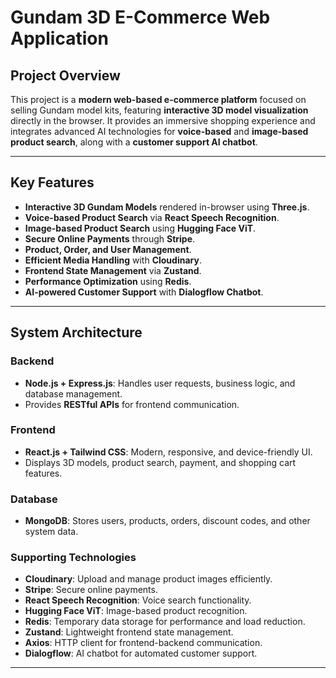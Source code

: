 
# Gundam 3D E-Commerce Web Application

## Project Overview
This project is a **modern web-based e-commerce platform** focused on selling Gundam model kits, featuring **interactive 3D model visualization** directly in the browser. It provides an immersive shopping experience and integrates advanced AI technologies for **voice-based** and **image-based product search**, along with a **customer support AI chatbot**.

---

## Key Features
- **Interactive 3D Gundam Models** rendered in-browser using **Three.js**.
- **Voice-based Product Search** via **React Speech Recognition**.
- **Image-based Product Search** using **Hugging Face ViT**.
- **Secure Online Payments** through **Stripe**.
- **Product, Order, and User Management**.
- **Efficient Media Handling** with **Cloudinary**.
- **Frontend State Management** via **Zustand**.
- **Performance Optimization** using **Redis**.
- **AI-powered Customer Support** with **Dialogflow Chatbot**.

---

## System Architecture

### Backend
- **Node.js + Express.js**: Handles user requests, business logic, and database management.
- Provides **RESTful APIs** for frontend communication.

### Frontend
- **React.js + Tailwind CSS**: Modern, responsive, and device-friendly UI.
- Displays 3D models, product search, payment, and shopping cart features.

### Database
- **MongoDB**: Stores users, products, orders, discount codes, and other system data.

### Supporting Technologies
- **Cloudinary**: Upload and manage product images efficiently.
- **Stripe**: Secure online payments.
- **React Speech Recognition**: Voice search functionality.
- **Hugging Face ViT**: Image-based product recognition.
- **Redis**: Temporary data storage for performance and load reduction.
- **Zustand**: Lightweight frontend state management.
- **Axios**: HTTP client for frontend-backend communication.
- **Dialogflow**: AI chatbot for automated customer support.

---



